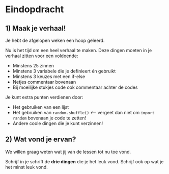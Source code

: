 # Eindopdracht

## 1\) Maak je verhaal!

Je hebt de afgelopen weken een hoop geleerd.

Nu is het tijd om een heel verhaal te maken. Deze dingen moeten in je verhaal zitten voor een voldoende:

* Minstens 25 zinnen
* Minstens 3 variabele die je definieert én gebruikt
* Minstens 3 keuzes met een if-else
* Netjes commentaar bovenaan
* Bij moeilijke stukjes code ook commentaar achter de codes  

Je kunt extra punten verdienen door:

* Het gebruiken van een lijst
* Het gebruiken van `random.shuffle()` &lt;— vergeet dan niet om `import random` bovenaan je code te zetten!
* Andere coole dingen die je kunt verzinnen!

## 2\) Wat vond je ervan?

We willen graag weten wat jij van de lessen tot nu toe vond.

Schrijf in je schrift de **drie dingen** die je het leuk vond. Schrijf ook op wat je het minst leuk vond.
